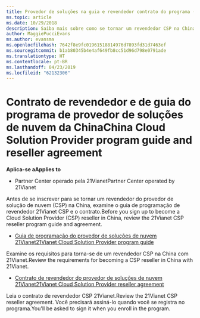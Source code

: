 ```yaml
---
title: Provedor de soluções na guia e revendedor contrato do programa (operado pela 21Vianet do Partner Center) na nuvem
ms.topic: article
ms.date: 10/29/2018
description: Saiba mais sobre como se tornar um revendedor CSP na China com 21Vianet.
author: MaggiePucciEvans
ms.author: evansma
ms.openlocfilehash: 7642f8e9fc01961518814976d7893fd31d7463ef
ms.sourcegitcommit: b1ab80345b4e4af649fb8cc51d96d798e0791ade
ms.translationtype: HT
ms.contentlocale: pt-BR
ms.lasthandoff: 04/23/2019
ms.locfileid: "62132306"
---
```

# <a name="china-cloud-solution-provider-program-guide-and-reseller-agreement"></a><span data-ttu-id="b7442-103">Contrato de revendedor e de guia do programa de provedor de soluções de nuvem da China</span><span class="sxs-lookup"><span data-stu-id="b7442-103">China Cloud Solution Provider program guide and reseller agreement</span></span>
<span data-ttu-id="b7442-104">**Aplica-se a**</span><span class="sxs-lookup"><span data-stu-id="b7442-104">**Applies to**</span></span>

-   <span data-ttu-id="b7442-105">Partner Center operado pela 21Vianet</span><span class="sxs-lookup"><span data-stu-id="b7442-105">Partner Center operated by 21Vianet</span></span>

<span data-ttu-id="b7442-106">Antes de se inscrever para se tornar um revendedor do provedor de solução de nuvem (CSP) na China, examine o guia de programação de revendedor 21Vianet CSP e o contrato.</span><span class="sxs-lookup"><span data-stu-id="b7442-106">Before you sign up to become a Cloud Solution Provider (CSP) reseller in China, review the 21Vianet CSP reseller program guide and agreement.</span></span>

-   [<span data-ttu-id="b7442-107">Guia de programação do provedor de soluções de nuvem 21Vianet</span><span class="sxs-lookup"><span data-stu-id="b7442-107">21Vianet Cloud Solution Provider program guide</span></span>](https://www.21vbluecloud.com/office365/SolProv_programguide/)

<span data-ttu-id="b7442-108">Examine os requisitos para torna-se de um revendedor CSP na China com 21Vianet.</span><span class="sxs-lookup"><span data-stu-id="b7442-108">Review the requirements for becoming a CSP reseller in China with 21Vianet.</span></span>

-   [<span data-ttu-id="b7442-109">Contrato de revendedor do provedor de soluções de nuvem 21Vianet</span><span class="sxs-lookup"><span data-stu-id="b7442-109">21Vianet Cloud Solution Provider reseller agreement</span></span>](https://www.21vbluecloud.com/office365/ResellerAgr/)

<span data-ttu-id="b7442-110">Leia o contrato de revendedor CSP 21Vianet.</span><span class="sxs-lookup"><span data-stu-id="b7442-110">Review the 21Vianet CSP reseller agreement.</span></span> <span data-ttu-id="b7442-111">Você precisará assiná-lo quando você se registra no programa.</span><span class="sxs-lookup"><span data-stu-id="b7442-111">You'll be asked to sign it when you enroll in the program.</span></span> 

